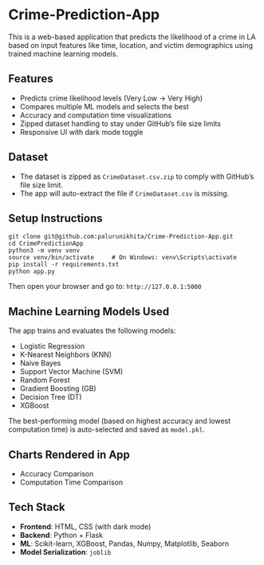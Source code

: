 # Crime-Prediction-App

This is a web-based application that predicts the likelihood of a crime in LA based on input features like time, location, and victim demographics using trained machine learning models.

## Features

- Predicts crime likelihood levels (Very Low → Very High)
- Compares multiple ML models and selects the best
- Accuracy and computation time visualizations
- Zipped dataset handling to stay under GitHub’s file size limits
- Responsive UI with dark mode toggle

## Dataset

- The dataset is zipped as `CrimeDataset.csv.zip` to comply with GitHub’s file size limit.
- The app will auto-extract the file if `CrimeDataset.csv` is missing.

## Setup Instructions

```
git clone git@github.com:palurunikhita/Crime-Prediction-App.git
cd CrimePredictionApp
python3 -m venv venv
source venv/bin/activate     # On Windows: venv\Scripts\activate
pip install -r requirements.txt
python app.py
```

Then open your browser and go to: `http://127.0.0.1:5000`

## Machine Learning Models Used

The app trains and evaluates the following models:

- Logistic Regression  
- K-Nearest Neighbors (KNN)  
- Naive Bayes  
- Support Vector Machine (SVM)  
- Random Forest  
- Gradient Boosting (GB)  
- Decision Tree (DT)  
- XGBoost  

The best-performing model (based on highest accuracy and lowest computation time) is auto-selected and saved as `model.pkl`.

## Charts Rendered in App

- Accuracy Comparison  
- Computation Time Comparison

## Tech Stack

- **Frontend**: HTML, CSS (with dark mode)  
- **Backend**: Python + Flask  
- **ML**: Scikit-learn, XGBoost, Pandas, Numpy, Matplotlib, Seaborn  
- **Model Serialization**: `joblib`
